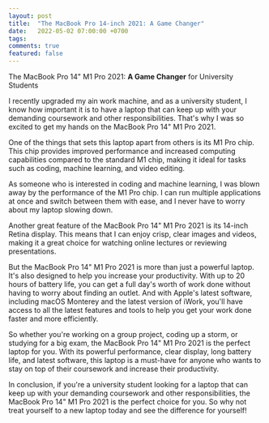 ```yaml
---
layout: post
title:  "The MacBook Pro 14-inch 2021: A Game Changer"
date:   2022-05-02 07:00:00 +0700
tags: 
comments: true
featured: false
---
```


The MacBook Pro 14" M1 Pro 2021: **A Game Changer** for University Students

I recently upgraded my ain work machine, and as a university student, I know how important it is to have a laptop that can keep up with your demanding coursework and other responsibilities. That's why I was so excited to get my hands on the MacBook Pro 14" M1 Pro 2021.

One of the things that sets this laptop apart from others is its M1 Pro chip. This chip provides improved performance and increased computing capabilities compared to the standard M1 chip, making it ideal for tasks such as coding, machine learning, and video editing.

As someone who is interested in coding and machine learning, I was blown away by the performance of the M1 Pro chip. I can run multiple applications at once and switch between them with ease, and I never have to worry about my laptop slowing down.

Another great feature of the MacBook Pro 14" M1 Pro 2021 is its 14-inch Retina display. This means that I can enjoy crisp, clear images and videos, making it a great choice for watching online lectures or reviewing presentations.

But the MacBook Pro 14" M1 Pro 2021 is more than just a powerful laptop. It's also designed to help you increase your productivity. With up to 20 hours of battery life, you can get a full day's worth of work done without having to worry about finding an outlet. And with Apple's latest software, including macOS Monterey and the latest version of iWork, you'll have access to all the latest features and tools to help you get your work done faster and more efficiently.

So whether you're working on a group project, coding up a storm, or studying for a big exam, the MacBook Pro 14" M1 Pro 2021 is the perfect laptop for you. With its powerful performance, clear display, long battery life, and latest software, this laptop is a must-have for anyone who wants to stay on top of their coursework and increase their productivity.

In conclusion, if you're a university student looking for a laptop that can keep up with your demanding coursework and other responsibilities, the MacBook Pro 14" M1 Pro 2021 is the perfect choice for you. So why not treat yourself to a new laptop today and see the difference for yourself!
